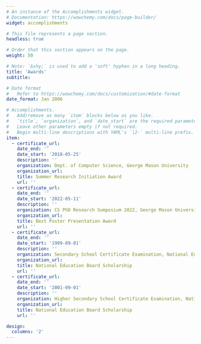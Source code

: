 ```yaml
---
# An instance of the Accomplishments widget.
# Documentation: https://wowchemy.com/docs/page-builder/
widget: accomplishments

# This file represents a page section.
headless: true

# Order that this section appears on the page.
weight: 50

# Note: `&shy;` is used to add a 'soft' hyphen in a long heading.
title: 'Awards'
subtitle:

# Date format
#   Refer to https://wowchemy.com/docs/customization/#date-format
date_format: Jan 2006

# Accomplishments.
#   Add/remove as many `item` blocks below as you like.
#   `title`, `organization`, and `date_start` are the required parameters.
#   Leave other parameters empty if not required.
#   Begin multi-line descriptions with YAML's `|2-` multi-line prefix.
item:
  - certificate_url: 
    date_end: ''
    date_start: '2018-05-25'
    description: ''
    organization: Dept. of Computer Science, George Mason University
    organization_url: 
    title: Summer Research Initiation Award
    url: ''
  - certificate_url: 
    date_end: ''
    date_start: '2022-05-11'
    description: ''
    organization: CS PhD Research Sumposium 2022, George Mason University
    organization_url: 
    title: Best Poster Presentation Award
    url: ''
  - certificate_url: 
    date_end: ''
    date_start: '1999-09-01'
    description: ''
    organization: Secondary School Certificate Examination, National Education Board of Bangladesh
    organization_url: 
    title: National Education Board Scholarship
    url: ''
  - certificate_url: 
    date_end: ''
    date_start: '2001-09-01'
    description: ''
    organization: Higher Secondary School Certificate Examination, National Education Board of Bangladesh
    organization_url: 
    title: National Education Board Scholarship
    url: ''

design:
  columns: '2'
---
```

